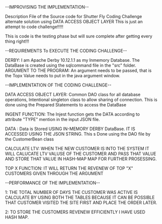 --IMPROVISING THE IMPLEMENTATION--

Description File of the Source code for Shutter Fly Coding Challenge alternate solution using DATA ACCESS OBJECT LAYER
This is just an attempt to code challenge!!!!!

This is code is the testing phase but will sure complete after getting every thing right!!!

--REQUIREMENTS To EXECUTE THE CODING CHALLENGE--

DERBY: I am Apache Derby 10.12.1.1 as my Inmemory Database. The DataBase is created using the sqlcommand file in the "src" folder.
ARGUMENT TO THE PROGRAM: An argument needs to be passed, that is the Topx Value needs to put in the java argument window. 

--IMPLEMENTATION OF THE CODING CHALLENGE--

DATA ACCESS OBJECT LAYER: Common DAO class for all database operations, Intentional singleton class to allow sharing of connection. This is done using the Prepared Statements 
						to access the DataBase

INGENT FUNCTION: The Injest function gets the DATA according to attribute "TYPE" mention in the input JSON file.

DATA : Data is Stored USING IN-MEMORY DERBY DataBase. IT IS ACCESSED USING THE JSON STRING. This s Done using the DAO file by the CustomerBean class

CALCULATE LTV: WHEN THE NEW CUSTOMER IS INTO THE SYSTEM IT WILL CALUCATE LTV VALUSE OF THE CUSTOMER AND PASS THAT VALUE AND STORE THAT VALUE IN HASH-MAP MAP FOR FURTHER PROSESSING.

TOP X FUNCTION: IT WILL RETURN THE REVENEW OF TOP "X" CUSTOMERS GIVEN THROUGH THE ARGUMENT

--PERFORMANCE OF THE IMPLEMENTATION-- 

1: THE TOTAL NUMBER OF DAYS THE CUSTOMER WAS ACTIVE IS CALCULATE BY USING BOTH THE TABLES BECAUSE IT CAN BE POSSIBLE THAT CUSTOMER VISITED THE SITE FIRST AND PLACE THE ORDER LATER.

2: TO STORE THE CUSTOMERS REVENEW EFFICIENTLY I HAVE USED HASH MAP.

